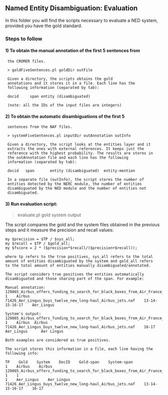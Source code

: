 ## Named Entity Disambiguation: Evaluation

In this folder you will find the scripts necessary to evaluate a NED
system, provided you have the gold standard.

### Steps to follow

#### 1) To obtain the manual annotation of the first 5 sentences from
     the CROMER files. 

     > goldFiveSentences.pl goldDir outFile

     Given a directory, the scripts obtains the gold
     annotations and it stores it in a file. Each line has the
     following information (separated by tab):

     docid     span	entity (disambiguated)

     (note: all the IDs of the input files are integers)

#### 2) To obtain the automatic disambiguations of the first 5
     sentences from the NAF files.

     > systemFiveSentences.pl inputDir outAnnotation outInfo

     Given a directory, the script looks at the entities layer and it
     extracts the ones with external references. It keeps just the
     reference with the highest probability. The results are stores in
     the outAnnotation file and each line has the following
     information (separated by tab):

     docid	 span	    entity (disambiguated)	entity-mention

     In a separate file (outInfo), the script stores the number of
     entities detected by the NERC module, the number of entities
     disambiguated by the NED module and the number of entities not
     disambiguated.

#### 3) Run evaluation script:

   > evaluate.pl gold system output

   The script compares the gold and the system files obtained in the
   previous steps and it measure the precision and recall values:

    my $precision = $TP / $sys_all;
    my $recall = $TP / $gold_all;
    my $fscore = 2 * ($precision*$recall/($precision+$recall));

    where tp refers to the true positives, sys_all refers to the total
    amount of entities disambiguated by the system and gold_all refers
    to the total amount of entities manually disambiguated/annotated.

    The script considers true positives the entities automatically
    disambiguated and those sharing part of the span. For example:

    Manual annotation:
    129865_Airbus_offers_funding_to_search_for_black_boxes_from_Air_France_disaster.naf    1    Airbus
    71426_Aer_Lingus_buys_twelve_new_long-haul_Airbus_jets.naf    13-14-15-16-17    Aer_Lingus

    System's output:
    129865_Airbus_offers_funding_to_search_for_black_boxes_from_Air_France_disaster.naf    1    Airbus	Airbus
    71426_Aer_Lingus_buys_twelve_new_long-haul_Airbus_jets.naf    16-17    Aer_Lingus	   Aer Lingus

    Both examples are considered as true positives.

    The script stores this information in a file, each line having the following info:

    TP    Gold    System    DocID    Gold-span    System-span
    1    Airbus    Airbus    129865_Airbus_offers_funding_to_search_for_black_boxes_from_Air_France_disaster.naf    1    1
    1    Aer_Lingus    Aer_Lingus    71426_Aer_Lingus_buys_twelve_new_long-haul_Airbus_jets.naf    13-14-15-16-17    16-17
   
